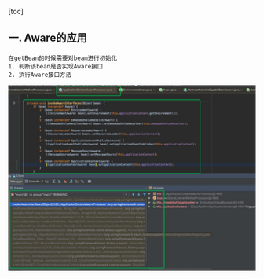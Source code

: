[toc]

## 一. Aware的应用

	在getBean的时候需要对beam进行初始化
	1. 判断该bean是否实现Aware接口
	2. 执行Aware接口方法

![](media/14913780506352.jpg)


